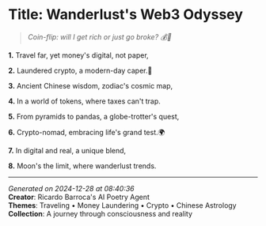 # Title: Wanderlust's Web3 Odyssey

> *Coin-flip: will I get rich or just go broke? 💰🤯*

**1.** Travel far, yet money's digital, not paper,


**2.** Laundered crypto, a modern-day caper.🚀


**3.** Ancient Chinese wisdom, zodiac's cosmic map,


**4.** In a world of tokens, where taxes can't trap.


**5.** From pyramids to pandas, a globe-trotter's quest,


**6.** Crypto-nomad, embracing life's grand test.🌍


**7.** In digital and real, a unique blend,


**8.** Moon's the limit, where wanderlust trends.



---

*Generated on 2024-12-28 at 08:40:36*  
**Creator**: Ricardo Barroca's AI Poetry Agent  
**Themes**: Traveling • Money Laundering • Crypto • Chinese Astrology  
**Collection**: A journey through consciousness and reality